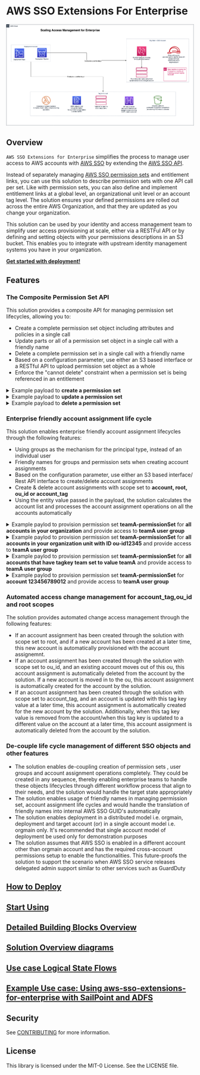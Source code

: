 # AWS SSO Extensions For Enterprise

![High level design](docs/images/aws-sso-extensions-for-enterprise-overview.png)

## Overview

`AWS SSO Extensions for Enterprise` simplifies the process to manage user
access to AWS accounts with [AWS SSO](https://aws.amazon.com/single-sign-on/) by extending the [AWS SSO API](https://docs.aws.amazon.com/singlesignon/latest/APIReference/welcome.html).

Instead of separately managing [AWS SSO permission sets](https://docs.aws.amazon.com/singlesignon/latest/userguide/permissionsetsconcept.html) and entitlement
links, you can use this solution to describe permission sets with one API call
per set. Like with permission sets, you can also define and
implement entitlement links at a global level, an organizational unit level or an account tag
level. The solution ensures your defined permissions are rolled out across
the entire AWS Organization, and that they are updated as you change your
organization.

This solution can be used by your identity and access management team to simplify user
access provisioning at scale, either via a RESTFul API or by defining and
setting objects with your permissions descriptions in an S3 bucket. This
enables you to integrate with upstream identity management systems you
have in your organization.

**[Get started with deployment!](docs/documentation/How-To-Deploy.md)**

## Features

### The Composite Permission Set API

This solution provides a composite API for managing permission set lifecycles, allowing you to:

- Create a complete permission set object including attributes and policies in a single call
- Update parts or all of a permission set object in a single call with a friendly name
- Delete a complete permission set in a single call with a friendly name
- Based on a configuration parameter, use either an S3 based interface or a RESTful API to upload permission set object as a whole
- Enforce the "cannot delete" constraint when a permission set is being referenced in an entitlement

<details>
<summary>Example payload to <b>create a permission set</b></summary>
<p>

```json
{
  "action": "create",
  "permissionSetData": {
    "permissionSetName": "teamA-permissionSet",
    "sessionDurationInMinutes": "100",
    "relayState": "https://eu-west-1.console.aws.amazon.com/console/home?region=eu-central-1#",
    "tags": [
      {
        "Key": "versionid",
        "Value": "01"
      },
      {
        "Key": "team",
        "Value": "teamA"
      }
    ],
    "managedPoliciesArnList": [
      "arn:aws:iam::aws:policy/AmazonGlacierReadOnlyAccess"
    ],
    "inlinePolicyDocument": {
      "Version": "2012-10-17",
      "Statement": [
        {
          "Condition": {
            "StringLike": {
              "iam:PermissionsBoundary": [
                "arn:aws:iam::121111112211:policy/boundaries/ApplicationFullAdmin-PermissionsBoundary"
              ]
            }
          },
          "Action": [
            "iam:PutRolePermissionsBoundary",
            "iam:CreateRole",
            "iam:PutRolePolicy",
            "iam:UpdateAssumeRolePolicy"
          ],
          "Resource": ["arn:aws:iam::*:role/Application_*"],
          "Effect": "Allow",
          "Sid": "AllowAttachPermBoundary"
        },
        {
          "Action": [
            "iam:AddRoleToInstanceProfile",
            "iam:CreateInstanceProfile",
            "iam:CreatePolicy"
          ],
          "Resource": [
            "arn:aws:iam::*:role/Application_*",
            "arn:aws:iam::*:policy/Application_*",
            "arn:aws:iam::*:instance-profile/Application_*"
          ],
          "Effect": "Allow",
          "Sid": "AllowOtherIAMActions"
        }
      ]
    }
  }
}
```

</p>
</details>

<details>
<summary>Example payload to <b>update a permission set</b></summary>
<p>

```json
{
  "action": "update",
  "permissionSetData": {
    "permissionSetName": "teamA-permissionSet",
    "sessionDurationInMinutes": "360",
    "relayState": "https://eu-west-1.console.aws.amazon.com/console/home?region=eu-west-1#",
    "tags": [
      {
        "Key": "versionid",
        "Value": "02"
      },
      {
        "Key": "team",
        "Value": "teamA"
      }
    ],
    "managedPoliciesArnList": [
      "arn:aws:iam::aws:policy/AmazonGlacierReadOnlyAccess",
      "arn:aws:iam::aws:policy/AmazonRedshiftReadOnlyAccess"
    ],
    "inlinePolicyDocument": {
      "Version": "2012-10-17",
      "Statement": [
        {
          "Condition": {
            "StringLike": {
              "iam:PermissionsBoundary": [
                "arn:aws:iam::121111112211:policy/boundaries/ApplicationFullAdmin-PermissionsBoundary"
              ]
            }
          },
          "Action": [
            "iam:PutRolePermissionsBoundary",
            "iam:CreateRole",
            "iam:PutRolePolicy",
            "iam:UpdateAssumeRolePolicy"
          ],
          "Resource": ["arn:aws:iam::*:role/Application_*"],
          "Effect": "Allow",
          "Sid": "AllowAttachPermBoundary"
        },
        {
          "Action": [
            "iam:AddRoleToInstanceProfile",
            "iam:CreateInstanceProfile",
            "iam:CreatePolicy"
          ],
          "Resource": [
            "arn:aws:iam::*:role/Application_*",
            "arn:aws:iam::*:policy/Application_*",
            "arn:aws:iam::*:instance-profile/Application_*"
          ],
          "Effect": "Allow",
          "Sid": "AllowOtherIAMActions"
        }
      ]
    }
  }
}
```

</p>
</details>

<details>
<summary>Example payload to <b>delete a permission set</b></summary>
<p>

```json
{
  "action": "delete",
  "permissionSetData": {
    "permissionSetName": "teamA-permissionSet"
  }
}
```

</p>
</details>

### Enterprise friendly account assignment life cycle

This solution enables enterprise friendly account assignment lifecycles through the following features:

- Using groups as the mechanism for the principal type, instead of an individual user
- Friendly names for groups and permission sets when creating account assignments
- Based on the configuration parameter, use either an S3 based interface/ Rest API interface to create/delete account assignments
- Create & delete account assignments with scope set to **account, root, ou_id or account_tag**
- Using the entity value passed in the payload, the solution calculates the account list and processes the account assignment operations on all the accounts automatically

<details>
<summary>Example paylod to provision permission set <b>teamA-permissionSet</b> for <b>all accounts in your organization</b> and provide access to <b>teamA user group</b></summary>
<p>

```json
{
  "action": "create",
  "linkData": "root.all.teamA-permissionSet.teamA.ssofile"
}
```

</p>
</details>

<details>
<summary>Example paylod to provision permission set <b>teamA-permissionSet</b> for <b>all accounts in your organization unit with ID ou-id12345</b> and provide access to <b>teamA user group</b></summary>
<p>

```json
{
  "action": "create",
  "linkData": "ou_id.ou-id12345.teamA-permissionSet.teamA.ssofile"
}
```

</p>
</details>

<details>
<summary>Example paylod to provision permission set <b>teamA-permissionSet</b> for <b>all accounts that have tagkey team set to value teamA</b> and provide access to <b>teamA user group</b></summary>
<p>

```json
{
  "action": "create",
  "linkData": "account_tag.team^teamA.teamA-permissionSet.teamA.ssofile"
}
```

</p>
</details>

<details>
<summary>Example paylod to provision permission set <b>teamA-permissionSet</b> for <b>account 123456789012</b> and provide access to <b>teamA user group</b></summary>
<p>

```json
{
  "action": "create",
  "linkData": "account.123456789012.teamA-permissionSet.teamA.ssofile"
}
```

</p>
</details>

### Automated access change management for account_tag,ou_id and root scopes

The solution provides automated change access management through the following features:

- If an account assignment has been created through the solution with scope set to root, and if a new account has been created at a later time, this new account is automatically provisioned with the account assignemnt.
- If an account assignment has been created through the solution with scope set to ou_id, and an existing account moves out of this ou, this account assignment is automatically deleted from the account by the solution. If a new account is moved in to the ou, this account assignment is automatically created for the account by the solution.
- If an account assignment has been created through the solution with scope set to account_tag, and an account is updated with this tag key value at a later time, this account assignment is automatically created for the new account by the solution. Additionally, when this tag key value is removed from the account/when this tag key is updated to a different value on the account at a later time, this account assignment is automatically deleted from the account by the solution.

### De-couple life cycle management of different SSO objects and other features

- The solution enables de-coupling creation of permission sets , user groups and account assignment operations completely. They could be created in any sequence, thereby enabling enterprise teams to handle these objects lifecycles through different workflow process that align to their needs, and the solution would handle the target state appropriately
- The solution enables usage of friendly names in managing permission set, account assignment life cycles and would handle the translation of friendly names into internal AWS SSO GUID's automatically
- The solution enables deployment in a distributed model i.e. orgmain, deployment and target account (or) in a single account model i.e. orgmain only. It's recommended that single account model of deployment be used only for demonstration purposes
- The solution assumes that AWS SSO is enabled in a different account other than orgmain account and has the required cross-account permissions setup to enable the functionalities. This future-proofs the solution to support the scenario when AWS SSO service releases delegated admin support similar to other services such as GuardDuty

## [How to Deploy](docs/documentation/How-To-Deploy.md)

<!-- TODO update link to public workshop -->

## [Start Using](https://studio.us-east-1.prod.workshops.aws/preview/67ce7a7b-48aa-4b83-b9d4-98c3babbef8d/builds/67a01a15-d723-48bb-8412-5123efad201a/en-US/)

## [Detailed Building Blocks Overview](docs/documentation/Building-Blocks.md)

## [Solution Overview diagrams](docs/documentation/Overview-diagrams.md)

## [Use case Logical State Flows](docs/documentation/Use-Case-Logical-State-Flows.md)

## [Example Use case: Using aws-sso-extensions-for-enterprise with SailPoint and ADFS](docs/documentation/Example-Use-case.md)

## Security

See [CONTRIBUTING](CONTRIBUTING.md) for more information.

## License

This library is licensed under the MIT-0 License. See the LICENSE file.
